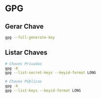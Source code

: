 # GPG

<div class="page-toc">

<!-- toc -->

</div>

## Gerar Chave

```sh
gpg --full-generate-key
```

## Listar Chaves

```sh
# Chaves Privadas
gpg -K
gpg --list-secret-keys --keyid-format LONG

# Chaves Públicas
gpg -k
gpg --list-keys --keyid-format LONG
```
